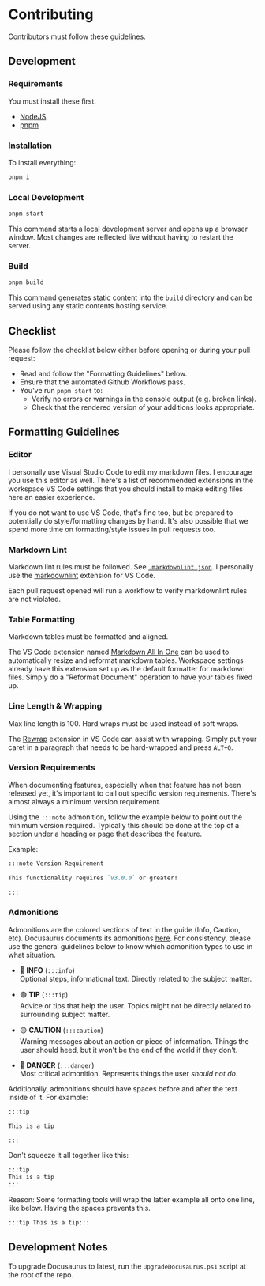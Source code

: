 # Contributing

Contributors must follow these guidelines.

## Development

### Requirements

You must install these first.

- [NodeJS](https://nodejs.org/en/download/package-manager/)
- [pnpm](https://pnpm.io/installation)

### Installation

To install everything:

```bash
pnpm i
```

### Local Development

```bash
pnpm start
```

This command starts a local development server and opens up a browser window. Most changes are
reflected live without having to restart the server.

### Build

```bash
pnpm build
```

This command generates static content into the `build` directory and can be served using any static
contents hosting service.

## Checklist

Please follow the checklist below either before opening or during your pull request:

- Read and follow the "Formatting Guidelines" below.
- Ensure that the automated Github Workflows pass.
- You've run `pnpm start` to:
  - Verify no errors or warnings in the console output (e.g. broken links).
  - Check that the rendered version of your additions looks appropriate.

## Formatting Guidelines

### Editor

I personally use Visual Studio Code to edit my markdown files. I encourage you use this editor as
well. There's a list of recommended extensions in the workspace VS Code settings that you should
install to make editing files here an easier experience.

If you do not want to use VS Code, that's fine too, but be prepared to potentially do
style/formatting changes by hand. It's also possible that we spend more time on formatting/style
issues in pull requests too.

### Markdown Lint

Markdown lint rules must be followed. See [`.markdownlint.json`](.markdownlint.json). I personally
use the [markdownlint] extension for VS Code.

Each pull request opened will run a workflow to verify markdownlint rules are not violated.

[markdownlint]: https://marketplace.visualstudio.com/items?itemName=DavidAnson.vscode-markdownlint

### Table Formatting

Markdown tables must be formatted and aligned.

The VS Code extension named [Markdown All In One][mdaio] can be used to automatically resize and
reformat markdown tables. Workspace settings already have this extension set up as the default
formatter for markdown files. Simply do a "Reformat Document" operation to have your tables fixed
up.

[mdaio]: https://marketplace.visualstudio.com/items?itemName=yzhang.markdown-all-in-one

### Line Length & Wrapping

Max line length is 100. Hard wraps must be used instead of soft wraps.

The [Rewrap] extension in VS Code can assist with wrapping. Simply put your caret in a paragraph
that needs to be hard-wrapped and press `ALT+Q`.

[Rewrap]: https://marketplace.visualstudio.com/items?itemName=stkb.rewrap

### Version Requirements

When documenting features, especially when that feature has not been released yet, it's important to
call out specific version requirements. There's almost always a minimum version requirement.

Using the `:::note` admonition, follow the example below to point out the minimum version required.
Typically this should be done at the top of a section under a heading or page that describes the
feature.

Example:

```md
:::note Version Requirement

This functionality requires `v3.0.0` or greater!

:::
```

### Admonitions

Admonitions are the colored sections of text in the guide (Info, Caution, etc). Docusaurus documents
its admonitions [here](https://docusaurus.io/docs/markdown-features/admonitions). For consistency,
please use the general guidelines below to know which admonition types to use in what situation.

- 🔵 **INFO** (`:::info`)<br/>
  Optional steps, informational text. Directly related to the subject matter.

- 🟢 **TIP** (`:::tip`)<br/>
  Advice or tips that help the user. Topics might not be directly related to surrounding subject
  matter.

- 🟡 **CAUTION** (`:::caution`)<br/>
  Warning messages about an action or piece of information. Things the user should heed, but it
  won't be the end of the world if they don't.

- 🔴 **DANGER** (`:::danger`)<br/>
  Most critical admonition. Represents things the user *should not do*.

Additionally, admonitions should have spaces before and after the text inside of it. For example:

```md
:::tip

This is a tip

:::
```

Don't squeeze it all together like this:

```md
:::tip
This is a tip
:::
```

Reason: Some formatting tools will wrap the latter example all onto one line, like below. Having the
spaces prevents this.

```md
:::tip This is a tip:::
```

## Development Notes

To upgrade Docusaurus to latest, run the `UpgradeDocusaurus.ps1` script at the root of the repo.
